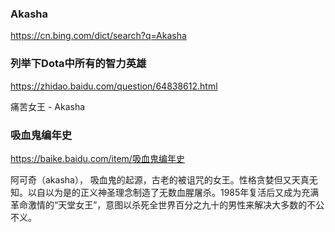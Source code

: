 ### Akasha
https://cn.bing.com/dict/search?q=Akasha

### 列举下Dota中所有的智力英雄
https://zhidao.baidu.com/question/64838612.html

痛苦女王 - Akasha

### 吸血鬼编年史
https://baike.baidu.com/item/吸血鬼编年史

阿可奇（akasha）， 吸血鬼的起源，古老的被诅咒的女王。性格贪婪但又天真无知。以自以为是的正义神圣理念制造了无数血腥屠杀。1985年复活后又成为充满革命激情的“天堂女王”，意图以杀死全世界百分之九十的男性来解决大多数的不公不义。
